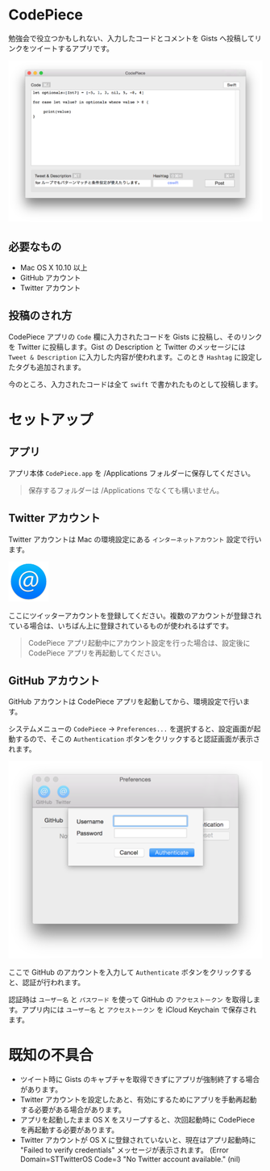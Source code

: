 # CodePiece

勉強会で役立つかもしれない、入力したコードとコメントを Gists へ投稿してリンクをツイートするアプリです。

![メイン画面](ss/main.png)

## 必要なもの

* Mac OS X 10.10 以上
* GitHub アカウント
* Twitter アカウント

## 投稿のされ方

CodePiece アプリの ```Code``` 欄に入力されたコードを Gists に投稿し、そのリンクを Twitter に投稿します。Gist の Description と Twitter のメッセージには ```Tweet & Description``` に入力した内容が使われます。このとき ```Hashtag``` に設定したタグも追加されます。

今のところ、入力されたコードは全て ```swift``` で書かれたものとして投稿します。

# セットアップ

## アプリ

アプリ本体 ```CodePiece.app``` を /Applications フォルダーに保存してください。

> 保存するフォルダーは /Applications でなくても構いません。

## Twitter アカウント

Twitter アカウントは Mac の環境設定にある ```インターネットアカウント``` 設定で行います。

![インターネットアカウント](ss/Icon.InternetAccounts.png)

ここにツイッターアカウントを登録してください。複数のアカウントが登録されている場合は、いちばん上に登録されているものが使われるはずです。

> CodePiece アプリ起動中にアカウント設定を行った場合は、設定後に CodePiece アプリを再起動してください。

## GitHub アカウント

GitHub アカウントは CodePiece アプリを起動してから、環境設定で行います。

システムメニューの ```CodePiece``` → ```Preferences...``` を選択すると、設定画面が起動するので、そこの ```Authentication``` ボタンをクリックすると認証画面が表示されます。

![環境設定](ss/preferences-github.png)

ここで GitHub のアカウントを入力して ```Authenticate``` ボタンをクリックすると、認証が行われます。

認証時は ```ユーザー名``` と ```パスワード``` を使って GitHub の ```アクセストークン``` を取得します。アプリ内には ```ユーザー名``` と ```アクセストークン``` を iCloud Keychain で保存されます。

# 既知の不具合

* ツイート時に Gists のキャプチャを取得できずにアプリが強制終了する場合があります。
* Twitter アカウントを設定したあと、有効にするためにアプリを手動再起動する必要がある場合があります。
* アプリを起動したまま OS X をスリープすると、次回起動時に CodePiece を再起動する必要があります。
* Twitter アカウントが OS X に登録されていないと、現在はアプリ起動時に "Failed to verify credentials" メッセージが表示されます。 (Error Domain=STTwitterOS Code=3 "No Twitter account available." (nil)
